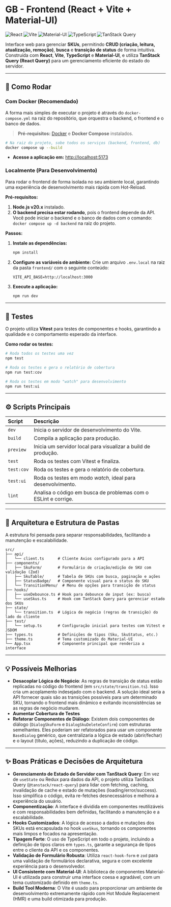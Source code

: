 # GB - Frontend (React + Vite + Material-UI)

![React](https://img.shields.io/badge/React-19-61DAFB?logo=react&logoColor=black)
![Vite](https://img.shields.io/badge/Vite-7-646CFF?logo=vite&logoColor=white)
![Material-UI](https://img.shields.io/badge/Material--UI-7-007FFF?logo=mui&logoColor=white)
![TypeScript](https://img.shields.io/badge/TypeScript-5-3178C6?logo=typescript&logoColor=white)
![TanStack Query](https://img.shields.io/badge/TanStack%20Query-5-FF4154?logo=react-query&logoColor=white)

Interface web para gerenciar **SKUs**, permitindo **CRUD (criação, leitura, atualização, remoção)**, **busca** e **transição de status** de forma intuitiva. Construída com **React**, **Vite**, **TypeScript** e **Material-UI**, e utiliza **TanStack Query (React Query)** para um gerenciamento eficiente do estado do servidor.

---

## 🚀 Como Rodar

### Com Docker (Recomendado)

A forma mais simples de executar o projeto é através do `docker-compose.yml` na raiz do repositório, que orquestra o backend, o frontend e o banco de dados.

> **Pré-requisitos:** [Docker](https://www.docker.com/products/docker-desktop/) e **Docker Compose** instalados.

```bash
# Na raiz do projeto, sobe todos os serviços (backend, frontend, db)
docker compose up --build
```

- **Acesse a aplicação em:** [http://localhost:5173](http://localhost:5173)

### Localmente (Para Desenvolvimento)

Para rodar o frontend de forma isolada no seu ambiente local, garantindo uma experiência de desenvolvimento mais rápida com Hot-Reload.

**Pré-requisitos:**

1.  **Node.js v20.x** instalado.
2.  **O backend precisa estar rodando**, pois o frontend depende da API. Você pode iniciar o backend e o banco de dados com o comando: `docker compose up -d backend` na raiz do projeto.

**Passos:**

1.  **Instale as dependências:**

    ```bash
    npm install
    ```

2.  **Configure as variáveis de ambiente:**
    Crie um arquivo `.env.local` na raiz da pasta `frontend/` com o seguinte conteúdo:

    ```env
    VITE_API_BASE=http://localhost:3000
    ```

3.  **Execute a aplicação:**
    ```bash
    npm run dev
    ```

---

## 🧪 Testes

O projeto utiliza **Vitest** para testes de componentes e hooks, garantindo a qualidade e o comportamento esperado da interface.

**Como rodar os testes:**

```bash
# Roda todos os testes uma vez
npm test

# Roda os testes e gera o relatório de cobertura
npm run test:cov

# Roda os testes em modo "watch" para desenvolvimento
npm run test:ui
```

---

## ⚙️ Scripts Principais

| Script     | Descrição                                                      |
| :--------- | :------------------------------------------------------------- |
| `dev`      | Inicia o servidor de desenvolvimento do Vite.                  |
| `build`    | Compila a aplicação para produção.                             |
| `preview`  | Inicia um servidor local para visualizar a build de produção.  |
| `test`     | Roda os testes com Vitest e finaliza.                          |
| `test:cov` | Roda os testes e gera o relatório de cobertura.                |
| `test:ui`  | Roda os testes em modo _watch_, ideal para desenvolvimento.    |
| `lint`     | Analisa o código em busca de problemas com o ESLint e corrige. |

---

## 🧱 Arquitetura e Estrutura de Pastas

A estrutura foi pensada para separar responsabilidades, facilitando a manutenção e escalabilidade.

```
src/
├── api/
│   └── client.ts      # Cliente Axios configurado para a API
├── components/
│   ├── SkuForm/       # Formulário de criação/edição de SKU com validação (Zod)
│   ├── SkuTable/      # Tabela de SKUs com busca, paginação e ações
│   ├── StatusBadge/   # Componente visual para o status do SKU
│   └── TransitionMenu/  # Menu de opções para transição de status
├── hooks/
│   ├── useDebounce.ts # Hook para debounce de input (ex: busca)
│   └── useSkus.ts     # Hook com TanStack Query para gerenciar estado dos SKUs
├── state/
│   └── transition.ts  # Lógica de negócio (regras de transição) do lado do cliente
├── test/
│   └── setup.ts       # Configuração inicial para testes com Vitest e JSDOM
├── types.ts           # Definições de tipos (Sku, SkuStatus, etc.)
├── theme.ts           # Tema customizado do Material-UI
└── App.tsx            # Componente principal que renderiza a interface
```

---

## 💡 Possíveis Melhorias

- **Desacoplar Lógica de Negócio**: As regras de transição de status estão replicadas no código do frontend (em `src/state/transition.ts`). Isso cria um acoplamento indesejado com o backend. A solução ideal seria a API fornecer quais são as transições possíveis para um determinado SKU, tornando o frontend mais dinâmico e evitando inconsistências se as regras de negócio mudarem.
- **Aumentar Cobertura de Testes**
- **Refatorar Componentes de Diálogo**: Existem dois componentes de diálogo (`DialogSkuForm` e `DialogSkuDeleteConfirm`) com estruturas semelhantes. Eles poderiam ser refatorados para usar um componente `BaseDialog` genérico, que centralizaria a lógica de estado (abrir/fechar) e o layout (título, ações), reduzindo a duplicação de código.

---

## ✨ Boas Práticas e Decisões de Arquitetura

- **Gerenciamento de Estado de Servidor com TanStack Query**: Em vez de `useState` ou Redux para dados da API, o projeto utiliza TanStack Query (`@tanstack/react-query`) para lidar com fetching, caching, invalidação de cache e estado de mutações (loading/error/success). Isso simplifica o código, evita re-fetches desnecessários e melhora a experiência do usuário.
- **Componentização**: A interface é dividida em componentes reutilizáveis e com responsabilidades bem definidas, facilitando a manutenção e a escalabilidade.
- **Hooks Customizados**: A lógica de acesso a dados e mutações dos SKUs está encapsulada no hook `useSkus`, tornando os componentes mais limpos e focados na apresentação.
- **Tipagem Forte**: O uso de TypeScript em todo o projeto, incluindo a definição de tipos claros em `types.ts`, garante a segurança de tipos entre o cliente da API e os componentes.
- **Validação de Formulário Robusta**: Utiliza `react-hook-form` e `zod` para uma validação de formulários declarativa, segura e com excelente experiência para o desenvolvedor.
- **UI Consistente com Material-UI**: A biblioteca de componentes Material-UI é utilizada para construir uma interface coesa e agradável, com um tema customizado definido em `theme.ts`.
- **Build Tool Moderna**: O Vite é usado para proporcionar um ambiente de desenvolvimento extremamente rápido com Hot Module Replacement (HMR) e uma build otimizada para produção.
